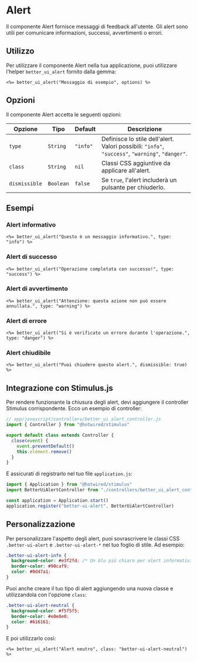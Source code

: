 # Alert

Il componente Alert fornisce messaggi di feedback all'utente. Gli alert sono utili per comunicare informazioni, successi, avvertimenti o errori.

## Utilizzo

Per utilizzare il componente Alert nella tua applicazione, puoi utilizzare l'helper `better_ui_alert` fornito dalla gemma:

```erb
<%= better_ui_alert("Messaggio di esempio", options) %>
```

## Opzioni

Il componente Alert accetta le seguenti opzioni:

| Opzione | Tipo | Default | Descrizione |
|---------|------|---------|-------------|
| `type` | `String` | `"info"` | Definisce lo stile dell'alert. Valori possibili: `"info"`, `"success"`, `"warning"`, `"danger"`. |
| `class` | `String` | `nil` | Classi CSS aggiuntive da applicare all'alert. |
| `dismissible` | `Boolean` | `false` | Se `true`, l'alert includerà un pulsante per chiuderlo. |

## Esempi

### Alert informativo

```erb
<%= better_ui_alert("Questo è un messaggio informativo.", type: "info") %>
```

### Alert di successo

```erb
<%= better_ui_alert("Operazione completata con successo!", type: "success") %>
```

### Alert di avvertimento

```erb
<%= better_ui_alert("Attenzione: questa azione non può essere annullata.", type: "warning") %>
```

### Alert di errore

```erb
<%= better_ui_alert("Si è verificato un errore durante l'operazione.", type: "danger") %>
```

### Alert chiudibile

```erb
<%= better_ui_alert("Puoi chiudere questo alert.", dismissible: true) %>
```

## Integrazione con Stimulus.js

Per rendere funzionante la chiusura degli alert, devi aggiungere il controller Stimulus corrispondente. Ecco un esempio di controller:

```javascript
// app/javascript/controllers/better_ui_alert_controller.js
import { Controller } from "@hotwired/stimulus"

export default class extends Controller {
  close(event) {
    event.preventDefault()
    this.element.remove()
  }
}
```

E assicurati di registrarlo nel tuo file `application.js`:

```javascript
import { Application } from "@hotwired/stimulus"
import BetterUiAlertController from "./controllers/better_ui_alert_controller"

const application = Application.start()
application.register("better-ui-alert", BetterUiAlertController)
```

## Personalizzazione

Per personalizzare l'aspetto degli alert, puoi sovrascrivere le classi CSS `.better-ui-alert` e `.better-ui-alert-*` nel tuo foglio di stile. Ad esempio:

```css
.better-ui-alert-info {
  background-color: #e3f2fd; /* Un blu più chiaro per alert informativi */
  border-color: #90caf9;
  color: #0d47a1;
}
```

Puoi anche creare il tuo tipo di alert aggiungendo una nuova classe e utilizzandola con l'opzione `class`:

```css
.better-ui-alert-neutral {
  background-color: #f5f5f5;
  border-color: #e0e0e0;
  color: #616161;
}
```

E poi utilizzarlo così:

```erb
<%= better_ui_alert("Alert neutro", class: "better-ui-alert-neutral") %>
``` 